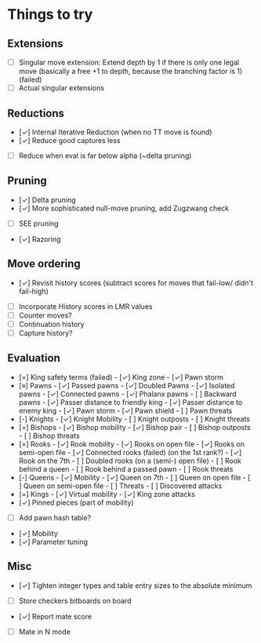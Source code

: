 # Things to try

## Extensions
- [ ] Singular move extension: Extend depth by 1 if there is only one legal move
      (basically a free +1 to depth, because the branching factor is 1) (failed)
- [ ] Actual singular extensions

## Reductions
- [✓] Internal Iterative Reduction (when no TT move is found)
- [✓] Reduce good captures less
- [ ] Reduce when eval is far below alpha (~delta pruning)

## Pruning
- [✓] Delta pruning
- [✓] More sophisticated null-move pruning, add Zugzwang check
- [ ] SEE pruning
- [✓] Razoring

## Move ordering
- [✓] Revisit history scores (subtract scores for moves that fail-low/ didn't fail-high)
- [ ] Incorporate History scores in LMR values
- [ ] Counter moves?
- [ ] Continuation history
- [ ] Capture history?

## Evaluation
- [=] King safety terms (failed)
      - [✓] King zone
      - [✓] Pawn storm
- [≡] Pawns
      - [✓] Passed pawns
      - [✓] Doubled Pawns
      - [✓] Isolated pawns
      - [✓] Connected pawns
      - [✓] Phalanx pawns
      - [ ] Backward pawns
      - [✓] Passer distance to friendly king
      - [✓] Passer distance to enemy king
      - [✓] Pawn storm
      - [✓] Pawn shield
      - [ ] Pawn threats
- [-] Knights
      - [✓] Knight Mobility
      - [ ] Knight outposts
      - [ ] Knight threats
- [=] Bishops
      - [✓] Bishop mobility
      - [✓] Bishop pair
      - [ ] Bishop outposts
      - [ ] Bishop threats
- [=] Rooks
      - [✓] Rook mobility
      - [✓] Rooks on open file
      - [✓] Rooks on semi-open file
      - [✓] Connected rooks (failed) (on the 1st rank?)
      - [✓] Rook on the 7th
      - [ ] Doubled rooks (on a (semi-) open file)
      - [ ] Rook behind a queen
      - [ ] Rook behind a passed pawn
      - [ ] Rook threats
- [-] Queens
      - [✓] Mobility
      - [✓] Queen on 7th
      - [ ] Queen on open file
      - [ ] Queen on semi-open file
      - [ ] Threats
      - [ ] Discovered attacks
- [=] Kings
      - [✓] Virtual mobility
      - [✓] King zone attacks
- [✓] Pinned pieces (part of mobility)
- [ ] Add pawn hash table?
- [✓] Mobility
- [✓] Parameter tuning

## Misc
- [✓] Tighten integer types and table entry sizes to the absolute minimum
- [ ] Store checkers bitboards on board
- [✓] Report mate score
- [ ] Mate in N mode

